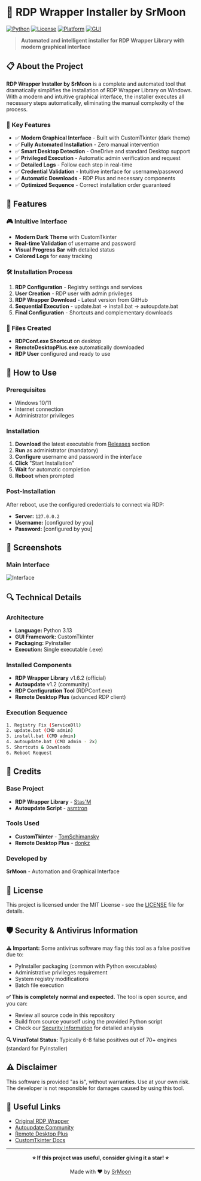 # 🚀 RDP Wrapper Installer by SrMoon

[![Python](https://img.shields.io/badge/Python-3.13-blue.svg)](https://python.org)
[![License](https://img.shields.io/badge/License-MIT-green.svg)](LICENSE)
[![Platform](https://img.shields.io/badge/Platform-Windows-lightgrey.svg)](https://microsoft.com/windows)
[![GUI](https://img.shields.io/badge/GUI-CustomTkinter-orange.svg)](https://github.com/TomSchimansky/CustomTkinter)

> **Automated and intelligent installer for RDP Wrapper Library with modern graphical interface**

## 📋 About the Project

**RDP Wrapper Installer by SrMoon** is a complete and automated tool that dramatically simplifies the installation of RDP Wrapper Library on Windows. With a modern and intuitive graphical interface, the installer executes all necessary steps automatically, eliminating the manual complexity of the process.

### 🎯 Key Features

- ✅ **Modern Graphical Interface** - Built with CustomTkinter (dark theme)
- ✅ **Fully Automated Installation** - Zero manual intervention
- ✅ **Smart Desktop Detection** - OneDrive and standard Desktop support
- ✅ **Privileged Execution** - Automatic admin verification and request
- ✅ **Detailed Logs** - Follow each step in real-time
- ✅ **Credential Validation** - Intuitive interface for username/password
- ✅ **Automatic Downloads** - RDP Plus and necessary components
- ✅ **Optimized Sequence** - Correct installation order guaranteed

## 🔧 Features

### 🎮 Intuitive Interface
- **Modern Dark Theme** with CustomTkinter
- **Real-time Validation** of username and password
- **Visual Progress Bar** with detailed status
- **Colored Logs** for easy tracking

### 🛠️ Installation Process
1. **RDP Configuration** - Registry settings and services
2. **User Creation** - RDP user with admin privileges
3. **RDP Wrapper Download** - Latest version from GitHub
4. **Sequential Execution** - update.bat → install.bat → autoupdate.bat
5. **Final Configuration** - Shortcuts and complementary downloads

### 📁 Files Created
- **RDPConf.exe Shortcut** on desktop
- **RemoteDesktopPlus.exe** automatically downloaded
- **RDP User** configured and ready to use

## 🚀 How to Use

### Prerequisites
- Windows 10/11
- Internet connection
- Administrator privileges

### Installation
1. **Download** the latest executable from [Releases](../../releases) section
2. **Run** as administrator (mandatory)
3. **Configure** username and password in the interface
4. **Click** "Start Installation"
5. **Wait** for automatic completion
6. **Reboot** when prompted

### Post-Installation
After reboot, use the configured credentials to connect via RDP:
- **Server:** `127.0.0.2`
- **Username:** [configured by you]
- **Password:** [configured by you]

## 📸 Screenshots

### Main Interface
![Interface](https://files.catbox.moe/teky0x.png)

## 🔍 Technical Details

### Architecture
- **Language:** Python 3.13
- **GUI Framework:** CustomTkinter
- **Packaging:** PyInstaller
- **Execution:** Single executable (.exe)

### Installed Components
- **RDP Wrapper Library** v1.6.2 (official)
- **Autoupdate** v1.2 (community)
- **RDP Configuration Tool** (RDPConf.exe)
- **Remote Desktop Plus** (advanced RDP client)

### Execution Sequence
```bash
1. Registry Fix (ServiceDll)
2. update.bat (CMD admin)
3. install.bat (CMD admin)
4. autoupdate.bat (CMD admin - 2x)
5. Shortcuts & Downloads
6. Reboot Request
```

## 🤝 Credits

### Base Project
- **RDP Wrapper Library** - [Stas'M](https://github.com/stascorp/rdpwrap)
- **Autoupdate Script** - [asmtron](https://github.com/asmtron/rdpwrap)

### Tools Used
- **CustomTkinter** - [TomSchimansky](https://github.com/TomSchimansky/CustomTkinter)
- **Remote Desktop Plus** - [donkz](https://www.donkz.nl/)

### Developed by
**SrMoon** - Automation and Graphical Interface

## 📄 License

This project is licensed under the MIT License - see the [LICENSE](LICENSE) file for details.

## 🛡️ Security & Antivirus Information

**⚠️ Important:** Some antivirus software may flag this tool as a false positive due to:
- PyInstaller packaging (common with Python executables)
- Administrative privileges requirement
- System registry modifications
- Batch file execution

**✅ This is completely normal and expected.** The tool is open source, and you can:
- Review all source code in this repository
- Build from source yourself using the provided Python script
- Check our [Security Information](SECURITY.md) for detailed analysis

**🔍 VirusTotal Status:** Typically 6-8 false positives out of 70+ engines (standard for PyInstaller)

## ⚠️ Disclaimer

This software is provided "as is", without warranties. Use at your own risk. The developer is not responsible for damages caused by using this tool.

## 🔗 Useful Links

- [Original RDP Wrapper](https://github.com/stascorp/rdpwrap)
- [Autoupdate Community](https://github.com/asmtron/rdpwrap)
- [Remote Desktop Plus](https://www.donkz.nl/download/remote-desktop-plus/)
- [CustomTkinter Docs](https://customtkinter.tomschimansky.com/)

---

<div align="center">

**⭐ If this project was useful, consider giving it a star! ⭐**

Made with ❤️ by [SrMoon](https://github.com/srmooon)

</div>
